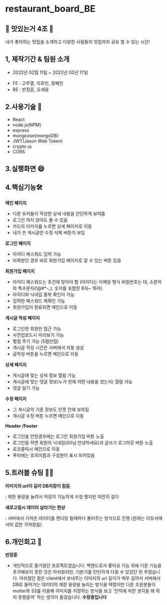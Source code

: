 # restaurant_board_BE

## 🍰 맛있는거 4조 🍰
내가 좋아하는 맛집을 소개하고
다양한 사람들의 맛집까지 공유 할 수 있는 시간!


## 1, 제작기간 & 팀원 소개
- 2022년 02월 11일 ~ 2022년 02년 17일

* FE : 고주열, 이호빈, 장혜진
* BE : 반장훈, 오세웅


## 2.사용기술 📌
* React
* node.js(NPM)
* express
* mongoose(mongoDB)
* JWT(Jason Web Token)
* crypto-js
* CORS

## 3.실행화면 😄

## 4.핵심기능🛠
**메인 페이지**

* 다른 유저들이 작성한 상세 내용을 간단하게 보여줌
* 로그인 하지 않아도 볼 수 있음
* 카드의 이미지를 누르면 상세 페이지로 이동
* 내가 쓴 게시글만 수정 삭제 버튼이 보임

**로그인 페이지**

* 아이디 패스워드 입력 가능
* 비회원인 경우 바로 회원가입 페이지로 갈 수 있는 버튼 있음

**회원가입 페이지**

* 아이디 패스워드는 조건에 맞아야 함 (아이디는 이메일 형식 비밀번호는 대, 소문자와 특수문자(!@#*-_), 숫자를 포함한 8자~ 16자)
* 아이디와 닉네임 중복 확인이 가능
* 입력한 패스워드 재확인 가능
* 회원가입이 완료되면 메인으로 이동

**게시글 작성 페이지**

* 로그인한 회원만 접근 가능
* 사진업로드시 미리보기 가능
* 평점 주기 가능 (5점만점)
* 게시글 작성 시간은 서버에서 자동 생성
* 글작성 버튼을 누르면 메인으로 이동

**상세 페이지**

* 게시글에 맞는 상세 정보 열람 가능
* 게시글에 맞는 댓글 정보(누가 언제 어떤 내용을 썼는지) 열람 가능
* 댓글 달기 가능

**수정 페이지**

* 그 게시글의 기존 정보도 인풋 안에 보여짐
* 게시글 수정 버튼 누르면 메인으로 이동

**Header /Footer**

* 로그인을 안한경우에는 로그인 회원가입 버튼 노출
* 로그인을 하면 회원의 닉네임(00님 안녕하세요)과 글쓰기 로그아웃 버튼 노출
* 로코클릭시 메인으로 이동
* 푸터에는 조의이름과 구성원이 표시 되어있음

## 5.트러블 슈팅 😮‍💨
**이미지의 url이 길어 DB저장이 힘듬**

: 제한 용량을 늘려서 저장이 가능하게 수정 했지만 여전히 길다

**새로고침시 데이터 날라가는 현상**

: 서버에서 가져온 데이터를 렌더링 될때마다 불러주는 방식으로 진행 (원래는 리듀서에서의 값만 가져왔음)



## 6.개인회고 🤫

**반장훈**
* 개인적으로 즐거웠던 프로젝트였습니다. 백엔드로서 좋아요 기능 외에 다른 기능을 추가해보지 못한 것은 아쉬웠지만,
기본기를 탄탄하게 다질 수 있었던 한 주였습니다.
아쉬웠던 점은 client에서 보내주는 이미지의 url 길이가 매우 길어서 서버에서 DB로 들어가는 데이터의 제한 용량을 늘리는 방식을 택했지만
다른 조원분들이 multer와 S3를 이용해 이미지를 저장하는 방식을 보고 '진작에 저런 생각을 왜 하지 못했을까' 하는 생각이 들었습니다.
**수정중입니다**
